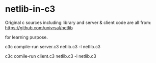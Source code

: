 # netlib-in-c3
Original c sources including library and server & client code are all from:
https://github.com/univrsal/netlib

for learning purpose.

c3c compile-run server.c3 netlib.c3 -l netlib.c3

c3c comile-run client.c3 netlib.c3 -l netlib.c3
